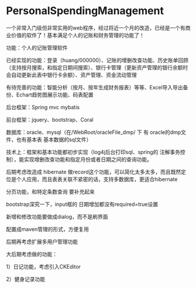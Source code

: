 # PersonalSpendingManagement
一个非常入门级但非常实用的web程序，经过将近一个月的改造，已经是一个有商业价值的软件了！基本满足个人的记账和财务管理的功能了！

功能：个人的记账管理软件

已经实现的功能：登录（huang/000000）、记账的增删改查功能、历史账单回顾（支持按月搜索，和指定日期间搜索）、银行卡管理（更新资产管理的银行余额时会自动更新此表中银行卡余额）、资产管理、资金流动管理

有待完善的功能：智能分析（按月、按年生成财务报表）等等、Excel导入导出备份、Echart趋势图展示功能、码表配置

后台框架：Spring mvc mybatis


前台框架：jquery、bootstrap、Coral

数据库：oracle、mysql（在/WebRoot/oracleFile_dmp/ 下 有 oracle的dmp文件，也有基本表 基本数据的sql文件）

技术上：框架和基本功能都初步实现（log4j后台打印sql、spring的 注解事务控制），能实现增删改查功能和指定月份或者日期之间的查询功能。




后期考虑改造成 hibernate 做record这个功能，可以简化太多太多，而且既然定位是个人应用，而且表表关联不紧密的话，支持多数据库，更适合hibernate

分页功能，和特定条数查询 要补充起来

bootstrap深究一下，input框的 日期增加都没有required=true设置

新增和修改功能要做成dialog，而不是刷界面

配置成maven管理的形式，方便复用

后期再考虑扩展多用户管理功能


大后期考虑做的功能：

1）日记功能，考虑引入CKEditor

2）健身记录功能
